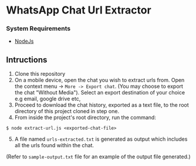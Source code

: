 # WhatsApp Chat Url Extractor

### System Requirements
- [NodeJs](https://nodejs.org)

## Intructions
1. Clone this repository
2. On a mobile device, open the chat you wish to extract urls from. Open the context menu -> `More -> Export chat`. (You may choose to export the chat "Without Media"). Select an export destination of your choice e.g email, google drive etc,
3. Proceed to download the chat history, exported as a text file, to the root directory of this project cloned in step one. 
4. From inside the project's root directory, run the command: 
```
$ node extract-url.js <exported-chat-file>
```
5. A file named `urls-extracted.txt` is generated as output which includes all the urls found within the chat. 

(Refer to `sample-output.txt` file for an example of the output file generated.) 